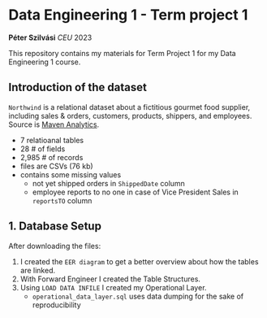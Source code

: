 # Data Engineering 1 - Term project 1

**Péter Szilvási**
*CEU*
2023

This repository contains my materials for Term Project 1 for my Data Engineering 1 course.
## Introduction of the dataset
`Northwind` is a relational dataset about a fictitious gourmet food supplier, including sales & orders, customers, products, shippers, and employees.
Source is [Maven Analytics](https://mavenanalytics.io/data-playground?search=Northwind).
 - 7 relatioanal tables
 - 28 # of fields 
 - 2,985 # of records
 - files are CSVs (76 kb)
 - contains some missing values
      - not yet shipped orders in `ShippedDate` column
      - employee reports to no one in case of Vice President Sales in `reportsTO` column
## 1. Database Setup
After downloading the files:
  1. I created the `EER diagram` to get a better overview about how the tables are linked.
  2. With Forward Engineer I created the Table Structures.
  3. Using `LOAD DATA INFILE` I created my Operational Layer.
     - `operational_data_layer.sql` uses data dumping for the sake of reproducibility
